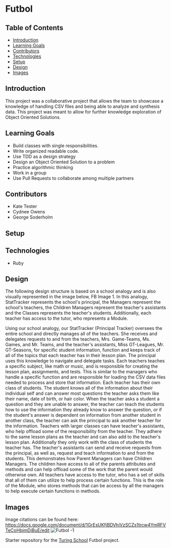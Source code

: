 # Futbol

## Table of Contents
  * [Introduction](#introduction)
  * [Learning Goals](#learning-goals)
  * [Contributors](#contributors)
  * [Technologies](#technologies)
  * [Setup](#setup)
  * [Design](#design)
  * [Images](#images)

## Introduction

  This project was a collaborative project that allows the team to showcase a knowledge of handling CSV files and being able to analyze and synthesis data. This
  project was meant to allow for further knowledge exploration of Object Oriented Solutions.

## Learning Goals  

  * Build classes with single responsibilities.
  * Write organized readable code.
  * Use TDD as a design strategy
  * Design an Object Oriented Solution to a problem
  * Practice algorithmic thinking
  * Work in a group
  * Use Pull Requests to collaborate among multiple partners

## Contributors

  * Kate Tester
  * Cydnee Owens
  * George Soderholm

## Setup

## Technologies

- Ruby 

## Design
The following design structure is based on a school analogy and is also visually represented in the image below, FB Image 1. In this analogy, StatTracker represents the school's principal, the Managers represent the school's teachers, the Children Managers represent the teacher's assistants and the Classes represents the teacher's students. Additionally, each teacher has access to the tutor, who represents a Module.  

Using our school analogy, our StatTracker (Principal Tracker) oversees the entire school and directly manages all of the teachers. She receives and delegates requests to and from the teachers, Mrs. Game-Teams,  Ms. Games, and Mr. Teams, and the teacher's assistants, Miss GT-Leagues, Mr. GT-Seasons, for specific student information, function and keeps track of all of the topics that each teacher has in their lesson plan. The principal uses this knowledge to navigate and delegate tasks. Each teachers teaches a specific subject, like math or music, and is responsible for creating the lesson plan, assignments, and tests. This is similar to the managers who handle a specific function and are responsible for loading the CSV data files needed to process and store that information. Each teacher has their own class of students. The student knows all of the information about their individual self and can answer most questions the teacher asks them like their name, date of birth, or hair color. When the teacher asks a student a question and they are unable to answer, the teacher can teach the students how to use the information they already know to answer the question, or if the student's answer is dependent on information from another student in another class, the teacher can ask the principal to ask another teacher for the information. Teachers with larger classes can have teacher's assistants, who help offload some of the responsibility from the teacher. They adhere to the same lesson plans as the teacher and can also add to the teacher's lesson plan. Additionally they only work with the class of students the teacher has. The teacher's assistants can send and receive requests from the principal, as well as, request and teach information to and from the students. This demonstrates how Parent Managers can have Children Managers. The children have access to all of the parents attributes and methods and can help offload some of the work that the parent would otherwise own. All teachers have access to the tutor, who has a set of skills that all of them can utilize to help process certain functions. This is the role of the Module, who stores methods that can be access by all the managers to help execute certain functions in methods.

## Images
Image citations can be found here: https://docs.google.com/document/d/1GrEsUKfjBDVhiVzSCZs1trcw4YmRFVTeCoHbjmDiBuE/edit
![Futbol -1](https://user-images.githubusercontent.com/67389821/93383152-768fd100-f820-11ea-9eef-e6c2d3f7d1e7.jpeg)






Starter repository for the [Turing School](https://turing.io/) Futbol project.
